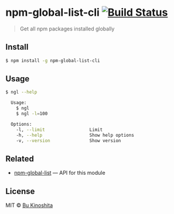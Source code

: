 # npm-global-list-cli [![Build Status](https://travis-ci.org/bukinoshita/npm-global-list-cli.svg?branch=master)](https://travis-ci.org/bukinoshita/npm-global-list-clit)

> Get all npm packages installed globally


## Install

```bash
$ npm install -g npm-global-list-cli
```


## Usage

```bash
$ ngl --help

  Usage:
    $ ngl
    $ ngl -l=100

  Options:
    -l, --limit                 Limit
    -h, --help                  Show help options
    -v, --version               Show version
```


## Related

- [npm-global-list](https://github.com/bukinoshita/npm-global-list) — API for this module


## License

MIT © [Bu Kinoshita](https://bukinoshita.io)
